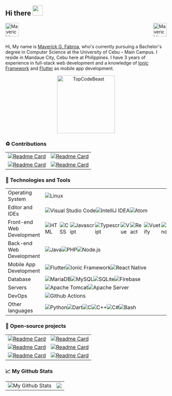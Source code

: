 ## Hi there <img src="https://media.giphy.com/media/DxJxiRFLjAn8kqiWdd/giphy.gif" width="32">

<div>
  <a href="https://facebook.com/mavyfaby">
    <img align="left" alt="Maverick's Facebook" width="42" src="https://media.giphy.com/media/GjkCs56IPk8pvh1ncs/giphy.gif" />
  </a>
</div>
<div>
  <a href="https://www.linkedin.com/in/mavyfaby/">
    <img align="right" alt="Maverick's LinkedIn" width="42" src="https://media.giphy.com/media/yDM1kJZthxFPoGDdmq/giphy.gif" />
  </a>
</div>

<br />
<br />
<br />

Hi, My name is [Maverick G. Fabroa](https://mavyfaby.me), who's currently pursuing a Bachelor's degree in Computer Science at the University of Cebu – Main Campus.
I reside in Mandaue City, Cebu here at Philippines. I have 3 years of experience in full-stack web development and a knowledge of [Ionic Framework](https://ionicframework.com/) and [Flutter](https://flutter.dev/) as mobile app development.

<p align="center"><img height="180em" src="https://github-profile-summary-cards.vercel.app/api/cards/profile-details?username=mavyfaby&theme=github_dark" alt="TopCodeBeast" align = "center"/></p>

### ♻️ Contributions

| | |
| - | - |
| [![Readme Card](https://github-readme-stats.vercel.app/api/pin/?username=flutternetwork&repo=WiFiFlutter&show_owner=true&theme=github_dark&hide_border=true)](https://github.com/alternadom/WiFiFlutter) | [![Readme Card](https://github-readme-stats.vercel.app/api/pin/?username=DanSnow&repo=vue-recaptcha&show_owner=true&theme=github_dark&hide_border=true)](https://github.com/DanSnow/vue-recaptcha) |
| [![Readme Card](https://github-readme-stats.vercel.app/api/pin/?username=westdabestdb&repo=bubble_bottom_bar&show_owner=true&theme=github_dark&hide_border=true)](https://github.com/westdabestdb/bubble_bottom_bar) | [![Readme Card](https://github-readme-stats.vercel.app/api/pin/?username=CodingTrain&repo=website&show_owner=true&theme=github_dark&hide_border=true)](https://github.com/CodingTrain/website)

### 🔧 Technologies and Tools

|||
|---|---|
| Operating System | <div style="display: flex">   <img alt="Linux" src="https://img.shields.io/badge/linux-%23.svg?style=for-the-badge&logo=linux&logoColor=white&color=212121" /> </div> |
| Editor and IDEs | <div style="display: flex">   <img alt="Visual Studio Code" src="https://img.shields.io/badge/Visual_Studio_Code-%23.svg?style=for-the-badge&logo=visualstudiocode&logoColor=0078d7&color=212121" />   <img alt="IntelliJ IDEA" src="https://img.shields.io/badge/IntelliJ_IDEA-%23.svg?style=for-the-badge&logo=intellijidea&logoColor=ec2861&color=212121" />   <img alt="Atom" src="https://img.shields.io/badge/Atom-%23.svg?style=for-the-badge&logo=atom&logoColor=a6999C&color=212121" /> </div> |
| Front-end Web Development | <div style="display: flex">   <img alt="HTML" src="https://img.shields.io/badge/HTML-%23.svg?style=for-the-badge&logo=html5&logoColor=e34c26&color=212121" />   <img alt="CSS" src="https://img.shields.io/badge/CSS-%23.svg?style=for-the-badge&logo=css3&logoColor=31a6ff&color=212121" />   <img alt="Javascript" src="https://img.shields.io/badge/JavaScript-%23.svg?style=for-the-badge&logo=javascript&logoColor=f0db4f&color=212121" />   <img alt="Typescript" src="https://img.shields.io/badge/Typescript-%23.svg?style=for-the-badge&logo=typescript&logoColor=5794f6&color=212121" />   <img alt="Vue" src="https://img.shields.io/badge/Vue-%23.svg?style=for-the-badge&logo=vue.js&logoColor=52c893&color=212121" />   <img alt="React" src="https://img.shields.io/badge/React-%23.svg?style=for-the-badge&logo=react&logoColor=61dbfb&color=212121" />   <img alt="Vuetify" src="https://img.shields.io/badge/Vuetify-%23.svg?style=for-the-badge&logo=vuetify&logoColor=8ac4ff&color=212121" />   <img alt="Tailwind" src="https://img.shields.io/badge/Tailwind-%23.svg?style=for-the-badge&logo=tailwindcss&logoColor=5cbbf8&color=212121" />   <img alt="Vite" src="https://img.shields.io/badge/Vite-%23.svg?style=for-the-badge&logo=vite&logoColor=906cff&color=212121" />   <img alt="Webpack" src="https://img.shields.io/badge/Webpack-%23.svg?style=for-the-badge&logo=webpack&logoColor=8dd6f9&color=212121" /> </div> |
| Back-end Web Development | <div style="display: flex">   <img alt="Java" src="https://img.shields.io/badge/Java-%23.svg?style=for-the-badge&logo=java&logoColor=f89820&color=212121" />   <img alt="PHP" src="https://img.shields.io/badge/PHP-%23.svg?style=for-the-badge&logo=php&logoColor=31a6ff&color=212121" />   <img alt="Node.js" src="https://img.shields.io/badge/Node.js-%23.svg?style=for-the-badge&logo=node.js&logoColor=6cc24a&color=212121" /> </div> |
| Mobile App Development | <div style="display: flex;">   <img alt="Flutter" src="https://img.shields.io/badge/Flutter-%23.svg?style=for-the-badge&logo=flutter&logoColor=79b4f6&color=212121" />   <img alt="Ionic Framework" src="https://img.shields.io/badge/Ionic_Framework-%23.svg?style=for-the-badge&logo=ionic&logoColor=5479ff&color=212121" />   <img alt="React Native" src="https://img.shields.io/badge/React_Native-%23.svg?style=for-the-badge&logo=react&logoColor=61DBFB&color=212121" /> </div> |
| Database | <div style="display: flex;">     <img alt="MariaDB" src="https://img.shields.io/badge/MariaDB-%23.svg?style=for-the-badge&logo=mariadb&logoColor=00758f&color=212121" />     <img alt="MySQL" src="https://img.shields.io/badge/MySQL-%23.svg?style=for-the-badge&logo=mysql&logoColor=4479A1&color=212121" />     <img alt="SQLite" src="https://img.shields.io/badge/SQLite-%23.svg?style=for-the-badge&logo=sqlite&logoColor=104b67&color=212121" />     <img alt="Firebase" src="https://img.shields.io/badge/Firebase-%23.svg?style=for-the-badge&logo=firebase&logoColor=ffca28&color=212121" /> </div> |
| Servers | <div style="display: flex;">   <img alt="Apache Tomcat" src="https://img.shields.io/badge/Tomcat-%23.svg?style=for-the-badge&logo=apachetomcat&logoColor=cca717&color=212121" />   <img alt="Apache Server" src="https://img.shields.io/badge/Apache_Server-%23.svg?style=for-the-badge&logo=apache&logoColor=a22160&color=212121" /> </div> |
| DevOps | <div style="display: flex;">   <img alt="Github Actions" src="https://img.shields.io/badge/Github_Actions-%23.svg?style=for-the-badge&logo=githubactions&logoColor=2088FF&color=212121" /> </div> |
| Other languages | <div style="display: flex;">   <img alt="Python" src="https://img.shields.io/badge/Python-%23.svg?style=for-the-badge&logo=python&logoColor=3776AB&color=212121" />   <img alt="Dart" src="https://img.shields.io/badge/Dart-%23.svg?style=for-the-badge&logo=dart&logoColor=31a6ff&color=212121" />       <img alt="C" src="https://img.shields.io/badge/C-%23.svg?style=for-the-badge&logo=c&logoColor=6468bf&color=212121" />   <img alt="C++" src="https://img.shields.io/badge/C++-%23.svg?style=for-the-badge&logo=cplusplus&logoColor=387dcd&color=212121" />   <img alt="C#" src="https://img.shields.io/badge/C%23-%23.svg?style=for-the-badge&logo=csharp&logoColor=a273dd&color=212121" />     <img alt="Bash" src="https://img.shields.io/badge/Bash-%23.svg?style=for-the-badge&logo=gnu-bash&logoColor=4EAA25&color=212121" />   </div> |

### 📖 Open-source projects

| | |
| - | - |
| [![Readme Card](https://github-readme-stats.vercel.app/api/pin/?username=mavyfaby&repo=bezier-curve&theme=github_dark&hide_border=true)](https://github.com/mavyfaby/bezier-curve) | [![Readme Card](https://github-readme-stats.vercel.app/api/pin/?username=mavyfaby&repo=twosday&theme=github_dark&hide_border=true)](https://github.com/mavyfaby/twosday)
| [![Readme Card](https://github-readme-stats.vercel.app/api/pin/?username=mavyfaby&repo=pldt-home-data-viewer&theme=github_dark&hide_border=true)](https://github.com/mavyfaby/pldt-home-data-viewer) | [![Readme Card](https://github-readme-stats.vercel.app/api/pin/?username=mavyfaby&repo=simple-calculator&theme=github_dark&hide_border=true)](https://github.com/mavyfaby/simple-calculator)
| [![Readme Card](https://github-readme-stats.vercel.app/api/pin/?username=mavyfaby&repo=student-data-entry&theme=github_dark&hide_border=true)](https://github.com/mavyfaby/student-data-entry) | [![Readme Card](https://github-readme-stats.vercel.app/api/pin/?username=mavyfaby&repo=covid-ph-tracker&theme=github_dark&hide_border=true)](https://github.com/mavyfaby/covid-ph-tracker)

### 📈 My Github Stats

|||
|-|-|
| <img src="https://github-readme-stats.vercel.app/api?username=mavyfaby&show_icons=true&theme=github_dark&hide_border=true" alt="My Github Stats" /> | <img src="https://github-readme-stats.vercel.app/api/top-langs/?username=mavyfaby&title_color=ffffff&text_color=c9cacc&&theme=github_dark&hide_border=true&langs_count=4&layout=compact" /> |



<!--
**mavyfaby/mavyfaby** is a ✨ _special_ ✨ repository because its `README.md` (this file) appears on your GitHub profile.

Here are some ideas to get you started:

- 🔭 I’m currently working on ...
- 🌱 I’m currently learning ...
- 👯 I’m looking to collaborate on ...
- 🤔 I’m looking for help with ...
- 💬 Ask me about ...
- 📫 How to reach me: ...
- 😄 Pronouns: ...
- ⚡ Fun fact: ...
-->
